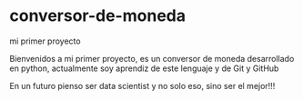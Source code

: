 # conversor-de-moneda
mi primer proyecto

Bienvenidos a mi primer proyecto, es un conversor de moneda desarrollado en python, actualmente soy aprendiz de este lenguaje y de Git y GitHub

En un futuro pienso ser data scientist y no solo eso, sino ser el mejor!!!